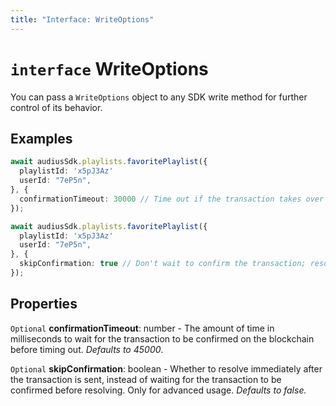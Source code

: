 ```yaml
---
title: "Interface: WriteOptions"
---
```


# **`interface`** WriteOptions

You can pass a `WriteOptions` object to any SDK write method for further control of its behavior.

## Examples

```typescript
await audiusSdk.playlists.favoritePlaylist({
  playlistId: 'x5pJ3Az'
  userId: "7eP5n",
}, {
  confirmationTimeout: 30000 // Time out if the transaction takes over 30 seconds to confirm
});
```

```typescript
await audiusSdk.playlists.favoritePlaylist({
  playlistId: 'x5pJ3Az'
  userId: "7eP5n",
}, {
  skipConfirmation: true // Don't wait to confirm the transaction; resolve immediately after it is sent. Only for advanced usage.
});
```

## Properties

`Optional` **confirmationTimeout**: number - The amount of time in milliseconds to wait for the transaction to be confirmed on the blockchain before timing out. <i>Defaults to 45000</i>.

`Optional` **skipConfirmation**: boolean - Whether to resolve immediately after the transaction is sent, instead of waiting for the transaction to be confirmed before resolving. Only for advanced usage. <i>Defaults to false.</i>
